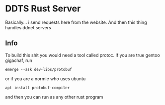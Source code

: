 # DDTS Rust Server
Basically... i send requests here from the website. And then this thing handles ddnet servers

## Info
To build this shit you would need a tool called protoc. If you are true gentoo gigachaf, run

    emerge --ask dev-libs/protobuf

or if you are a normie who uses ubuntu

    apt install protobuf-compiler
and then you can run as any other rust program
